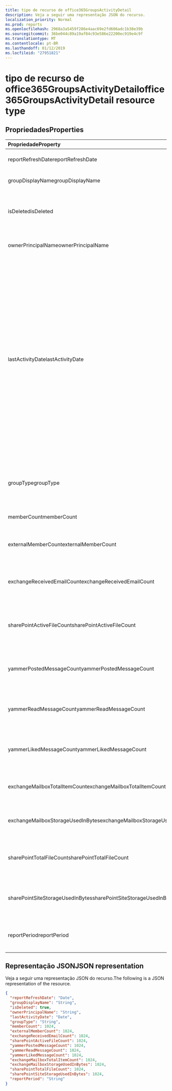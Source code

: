 ```yaml
---
title: tipo de recurso de office365GroupsActivityDetail
description: Veja a seguir uma representação JSON do recurso.
localization_priority: Normal
ms.prod: reports
ms.openlocfilehash: 2968a3a5459f286e4aac69e2fd606adc1b38e39b
ms.sourcegitcommit: 36be044c89a19af84c93e586e22200ec919e4c9f
ms.translationtype: MT
ms.contentlocale: pt-BR
ms.lasthandoff: 01/12/2019
ms.locfileid: "27951821"
---
```

# <a name="office365groupsactivitydetail-resource-type"></a><span data-ttu-id="09690-103">tipo de recurso de office365GroupsActivityDetail</span><span class="sxs-lookup"><span data-stu-id="09690-103">office365GroupsActivityDetail resource type</span></span>

## <a name="properties"></a><span data-ttu-id="09690-104">Propriedades</span><span class="sxs-lookup"><span data-stu-id="09690-104">Properties</span></span>

| <span data-ttu-id="09690-105">Propriedade</span><span class="sxs-lookup"><span data-stu-id="09690-105">Property</span></span>                          | <span data-ttu-id="09690-106">Tipo</span><span class="sxs-lookup"><span data-stu-id="09690-106">Type</span></span>    | <span data-ttu-id="09690-107">Descrição</span><span class="sxs-lookup"><span data-stu-id="09690-107">Description</span></span>                              |
| :-------------------------------- | :------ | ---------------------------------------- |
| <span data-ttu-id="09690-108">reportRefreshDate</span><span class="sxs-lookup"><span data-stu-id="09690-108">reportRefreshDate</span></span>                 | <span data-ttu-id="09690-109">Data</span><span class="sxs-lookup"><span data-stu-id="09690-109">Date</span></span>    | <span data-ttu-id="09690-110">A última data do conteúdo.</span><span class="sxs-lookup"><span data-stu-id="09690-110">The latest date of the content.</span></span>          |
| <span data-ttu-id="09690-111">groupDisplayName</span><span class="sxs-lookup"><span data-stu-id="09690-111">groupDisplayName</span></span>                  | <span data-ttu-id="09690-112">String</span><span class="sxs-lookup"><span data-stu-id="09690-112">String</span></span>  | <span data-ttu-id="09690-113">O nome de exibição do grupo.</span><span class="sxs-lookup"><span data-stu-id="09690-113">The display name of the group.</span></span>           |
| <span data-ttu-id="09690-114">isDeleted</span><span class="sxs-lookup"><span data-stu-id="09690-114">isDeleted</span></span>                         | <span data-ttu-id="09690-115">Booliano</span><span class="sxs-lookup"><span data-stu-id="09690-115">Boolean</span></span> | <span data-ttu-id="09690-116">Se esse usuário tiver sido excluído ou suave excluído.</span><span class="sxs-lookup"><span data-stu-id="09690-116">Whether this user has been deleted or soft deleted.</span></span> |
| <span data-ttu-id="09690-117">ownerPrincipalName</span><span class="sxs-lookup"><span data-stu-id="09690-117">ownerPrincipalName</span></span>                | <span data-ttu-id="09690-118">String</span><span class="sxs-lookup"><span data-stu-id="09690-118">String</span></span>  | <span data-ttu-id="09690-119">O nome de entidade do proprietário do grupo.</span><span class="sxs-lookup"><span data-stu-id="09690-119">The group owner principal name.</span></span>          |
| <span data-ttu-id="09690-120">lastActivityDate</span><span class="sxs-lookup"><span data-stu-id="09690-120">lastActivityDate</span></span>                  | <span data-ttu-id="09690-121">Data</span><span class="sxs-lookup"><span data-stu-id="09690-121">Date</span></span>    | <span data-ttu-id="09690-122">A data da última atividade para os seguintes cenários: email da caixa de correio recebida; de grupo usuário exibido, editado, compartilhados ou sincronizados arquivos na biblioteca de documentos do SharePoint; usuário exibir páginas do SharePoint; usuário postados, ler ou curtidas mensagens no Yammer grupos.</span><span class="sxs-lookup"><span data-stu-id="09690-122">The last activity date for the following scenarios:  group mailbox received email; user viewed, edited, shared, or synced files in SharePoint document library; user viewed SharePoint pages; user posted, read, or liked messages in Yammer groups.</span></span> |
| <span data-ttu-id="09690-123">groupType</span><span class="sxs-lookup"><span data-stu-id="09690-123">groupType</span></span>                         | <span data-ttu-id="09690-124">String</span><span class="sxs-lookup"><span data-stu-id="09690-124">String</span></span>  | <span data-ttu-id="09690-125">O tipo de grupo.</span><span class="sxs-lookup"><span data-stu-id="09690-125">The group type.</span></span> <span data-ttu-id="09690-126">Os valores possíveis são: **pública** ou **privada**.</span><span class="sxs-lookup"><span data-stu-id="09690-126">Possible values are: **Public** or **Private**.</span></span> |
| <span data-ttu-id="09690-127">memberCount</span><span class="sxs-lookup"><span data-stu-id="09690-127">memberCount</span></span>                       | <span data-ttu-id="09690-128">Int64</span><span class="sxs-lookup"><span data-stu-id="09690-128">Int64</span></span>   | <span data-ttu-id="09690-129">A contagem de membro do grupo.</span><span class="sxs-lookup"><span data-stu-id="09690-129">The group member count.</span></span>                  |
| <span data-ttu-id="09690-130">externalMemberCount</span><span class="sxs-lookup"><span data-stu-id="09690-130">externalMemberCount</span></span>               | <span data-ttu-id="09690-131">Int64</span><span class="sxs-lookup"><span data-stu-id="09690-131">Int64</span></span>   | <span data-ttu-id="09690-132">A contagem de externo membro do grupo.</span><span class="sxs-lookup"><span data-stu-id="09690-132">The group external member count.</span></span>         |
| <span data-ttu-id="09690-133">exchangeReceivedEmailCount</span><span class="sxs-lookup"><span data-stu-id="09690-133">exchangeReceivedEmailCount</span></span>        | <span data-ttu-id="09690-134">Int64</span><span class="sxs-lookup"><span data-stu-id="09690-134">Int64</span></span>   | <span data-ttu-id="09690-135">O número de email que recebeu a caixa de correio de grupo.</span><span class="sxs-lookup"><span data-stu-id="09690-135">The number of email that the group mailbox received.</span></span> |
| <span data-ttu-id="09690-136">sharePointActiveFileCount</span><span class="sxs-lookup"><span data-stu-id="09690-136">sharePointActiveFileCount</span></span>         | <span data-ttu-id="09690-137">Int64</span><span class="sxs-lookup"><span data-stu-id="09690-137">Int64</span></span>   | <span data-ttu-id="09690-138">O número de arquivos ativos no site de grupo do SharePoint.</span><span class="sxs-lookup"><span data-stu-id="09690-138">The number of active files in SharePoint Group site.</span></span> |
| <span data-ttu-id="09690-139">yammerPostedMessageCount</span><span class="sxs-lookup"><span data-stu-id="09690-139">yammerPostedMessageCount</span></span>          | <span data-ttu-id="09690-140">Int64</span><span class="sxs-lookup"><span data-stu-id="09690-140">Int64</span></span>   | <span data-ttu-id="09690-141">O número de mensagens postadas em grupos de Yammer.</span><span class="sxs-lookup"><span data-stu-id="09690-141">The number of messages posted to Yammer groups.</span></span> |
| <span data-ttu-id="09690-142">yammerReadMessageCount</span><span class="sxs-lookup"><span data-stu-id="09690-142">yammerReadMessageCount</span></span>            | <span data-ttu-id="09690-143">Int64</span><span class="sxs-lookup"><span data-stu-id="09690-143">Int64</span></span>   | <span data-ttu-id="09690-144">O número de mensagens lidas em grupos do Yammer.</span><span class="sxs-lookup"><span data-stu-id="09690-144">The number of messages read in Yammer groups.</span></span> |
| <span data-ttu-id="09690-145">yammerLikedMessageCount</span><span class="sxs-lookup"><span data-stu-id="09690-145">yammerLikedMessageCount</span></span>           | <span data-ttu-id="09690-146">Int64</span><span class="sxs-lookup"><span data-stu-id="09690-146">Int64</span></span>   | <span data-ttu-id="09690-147">O número de mensagens curtidas em grupos do Yammer.</span><span class="sxs-lookup"><span data-stu-id="09690-147">The number of messages liked in Yammer groups.</span></span> |
| <span data-ttu-id="09690-148">exchangeMailboxTotalItemCount</span><span class="sxs-lookup"><span data-stu-id="09690-148">exchangeMailboxTotalItemCount</span></span>     | <span data-ttu-id="09690-149">Int64</span><span class="sxs-lookup"><span data-stu-id="09690-149">Int64</span></span>   | <span data-ttu-id="09690-150">O número de itens na caixa de correio de grupo.</span><span class="sxs-lookup"><span data-stu-id="09690-150">The number of items in the group mailbox.</span></span> |
| <span data-ttu-id="09690-151">exchangeMailboxStorageUsedInBytes</span><span class="sxs-lookup"><span data-stu-id="09690-151">exchangeMailboxStorageUsedInBytes</span></span> | <span data-ttu-id="09690-152">Int64</span><span class="sxs-lookup"><span data-stu-id="09690-152">Int64</span></span>   | <span data-ttu-id="09690-153">O armazenamento utilizado da caixa de correio de grupo.</span><span class="sxs-lookup"><span data-stu-id="09690-153">The storage used of the group mailbox.</span></span>   |
| <span data-ttu-id="09690-154">sharePointTotalFileCount</span><span class="sxs-lookup"><span data-stu-id="09690-154">sharePointTotalFileCount</span></span>          | <span data-ttu-id="09690-155">Int64</span><span class="sxs-lookup"><span data-stu-id="09690-155">Int64</span></span>   | <span data-ttu-id="09690-156">O número total de arquivos no site de grupo do SharePoint.</span><span class="sxs-lookup"><span data-stu-id="09690-156">The total number of files in SharePoint Group site.</span></span> |
| <span data-ttu-id="09690-157">sharePointSiteStorageUsedInBytes</span><span class="sxs-lookup"><span data-stu-id="09690-157">sharePointSiteStorageUsedInBytes</span></span>  | <span data-ttu-id="09690-158">Int64</span><span class="sxs-lookup"><span data-stu-id="09690-158">Int64</span></span>   | <span data-ttu-id="09690-159">O armazenamento usado pelo site do grupo do SharePoint.</span><span class="sxs-lookup"><span data-stu-id="09690-159">The storage used by SharePoint Group site.</span></span> |
| <span data-ttu-id="09690-160">reportPeriod</span><span class="sxs-lookup"><span data-stu-id="09690-160">reportPeriod</span></span>                      | <span data-ttu-id="09690-161">String</span><span class="sxs-lookup"><span data-stu-id="09690-161">String</span></span>  | <span data-ttu-id="09690-162">O número de dias que abrange o relatório.</span><span class="sxs-lookup"><span data-stu-id="09690-162">The number of days the report covers.</span></span>    |

## <a name="json-representation"></a><span data-ttu-id="09690-163">Representação JSON</span><span class="sxs-lookup"><span data-stu-id="09690-163">JSON representation</span></span>

<span data-ttu-id="09690-164">Veja a seguir uma representação JSON do recurso.</span><span class="sxs-lookup"><span data-stu-id="09690-164">The following is a JSON representation of the resource.</span></span>

<!-- {
  "blockType": "resource",
  "@odata.type": "microsoft.graph.office365GroupsActivityDetail"
} -->

```json
{
  "reportRefreshDate": "Date", 
  "groupDisplayName": "String", 
  "isDeleted": true, 
  "ownerPrincipalName": "String", 
  "lastActivityDate": "Date", 
  "groupType": "String", 
  "memberCount": 1024, 
  "externalMemberCount": 1024, 
  "exchangeReceivedEmailCount": 1024, 
  "sharePointActiveFileCount": 1024, 
  "yammerPostedMessageCount": 1024, 
  "yammerReadMessageCount": 1024, 
  "yammerLikedMessageCount": 1024, 
  "exchangeMailboxTotalItemCount": 1024, 
  "exchangeMailboxStorageUsedInBytes": 1024, 
  "sharePointTotalFileCount": 1024, 
  "sharePointSiteStorageUsedInBytes": 1024, 
  "reportPeriod": "String"
}
```
